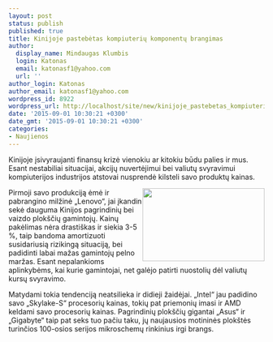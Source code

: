 ```yaml
---
layout: post
status: publish
published: true
title: Kinijoje pastebėtas kompiuterių komponentų brangimas
author:
  display_name: Mindaugas Klumbis
  login: Katonas
  email: katonasf1@yahoo.com
  url: ''
author_login: Katonas
author_email: katonasf1@yahoo.com
wordpress_id: 8922
wordpress_url: http://localhost/site/new/kinijoje_pastebetas_kompiuteriu_komponentu_brangimas/
date: '2015-09-01 10:30:21 +0300'
date_gmt: '2015-09-01 10:30:21 +0300'
categories:
- Naujienos
---
```

<p>
	Kinijoje įsivyraujanti finansų krizė vienokiu ar kitokiu būdu palies ir mus. Esant nestabiliai situacijai, akcijų nuvertėjimui bei valiutų svyravimui kompiuterijos industrijos atstovai nusprendė kilsteli savo produktų kainas.</p>
<p>
	<a href="http://technews.lt/userfiles/Foxconn-factory-China-004.jpg"><img alt="" src="http://technews.lt/userfiles/Foxconn-factory-China-004.jpg" style="width: 240px; height: 144px; float: right;" /></a>Pirmoji savo produkciją ėmė ir pabrangino milžinė &bdquo;Lenovo&ldquo;, jai įkandin sekė dauguma Kinijos pagrindinių bei vaizdo plok&scaron;čių gamintojų. Kainų pakėlimas nėra drasti&scaron;kas ir siekia 3-5 %, taip bandoma amortizuoti susidariusią rizikingą situaciją, bei padidinti labai mažas gamintojų pelno maržas. Esant nepalankioms aplinkybėms, kai kurie gamintojai, net galėjo patirti nuostolių dėl valiutų kursų svyravimo.</p>
<p>
	Matydami tokia tendenciją neatsilieka ir didieji žaidėjai. &bdquo;Intel&ldquo; jau padidino savo &bdquo;Skylake-S&ldquo; procesorių kainas, tokių pat priemonių imasi ir AMD keldami savo procesorių kainas. Pagrindinių plok&scaron;čių gigantai &bdquo;Asus&ldquo; ir &bdquo;Gigabyte&ldquo; taip pat seks tuo pačiu taku, jų naujausios motininės plok&scaron;tės turinčios 100-osios serijos mikroschemų rinkinius irgi brangs.</p>
